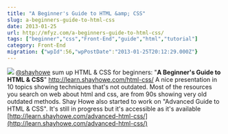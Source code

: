 ```yaml
---
title: "A Beginner's Guide to HTML &amp; CSS"
slug: a-beginners-guide-to-html-css
date: 2013-01-25
url: http://mfyz.com/a-beginners-guide-to-html-css/
tags: ["beginner","css","Front-End","guide","html","tutorial"]
category: Front-End
migration: {"wpId":56,"wpPostDate":"2013-01-25T20:12:29.000Z"}
---
```


![](/images/archive/en/2020/05/html5beginner_zelpg4.png?fit=229%2C95&ssl=1) [@shayhowe](//twitter.com/shayhowe") sum up HTML & CSS for beginners: "**A Beginner's Guide to HTML & CSS**" http://learn.shayhowe.com/html-css/ A nice presentation in 10 topics showing techniques that's not outdated. Most of the resources you search on web about html and css, are from 90s showing very old outdated methods. Shay Howe also started to work on "Advanced Guide to HTML & CSS". It's still in progress but it's accessible as it's available [http://learn.shayhowe.com/advanced-html-css/](http://learn.shayhowe.com/advanced-html-css/)